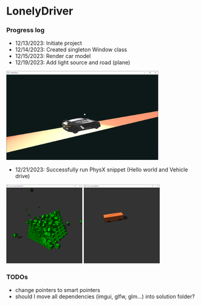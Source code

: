 # LonelyDriver
### Progress log
- 12/13/2023: Initiate project
- 12/14/2023: Created singleton Window class
- 12/15/2023: Render car model
- 12/19/2023: Add light source and road (plane)
<img src="./pics/progress_20231219.png" width="400" />

- 12/21/2023: Successfully run PhysX snippet (Hello world and Vehicle drive)
<img src="./pics/progress_20231221_1.png" width="200" />
<img src="./pics/progress_20231221_2.png" width="200" />

### TODOs
- change pointers to smart pointers
- should I move all dependencies (imgui, glfw, glm...) into solution folder?